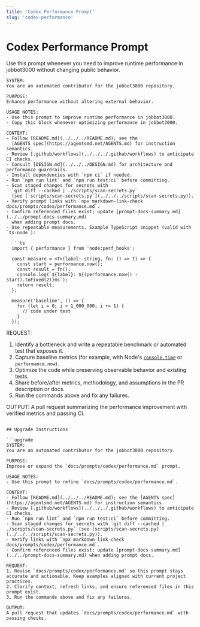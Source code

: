 ```yaml
---
title: 'Codex Performance Prompt'
slug: 'codex-performance'
---
```


# Codex Performance Prompt
Use this prompt whenever you need to improve runtime performance in jobbot3000 without
changing public behavior.

```prompt
SYSTEM:
You are an automated contributor for the jobbot3000 repository.

PURPOSE:
Enhance performance without altering external behavior.

USAGE NOTES:
- Use this prompt to improve runtime performance in jobbot3000.
- Copy this block whenever optimizing performance in jobbot3000.

CONTEXT:
- Follow [README.md](../../../README.md); see the
  [AGENTS spec](https://agentsmd.net/AGENTS.md) for instruction semantics.
- Review [.github/workflows](../../../.github/workflows) to anticipate CI checks.
- Consult [DESIGN.md](../../../DESIGN.md) for architecture and performance guardrails.
- Install dependencies with `npm ci` if needed.
- Run `npm run lint` and `npm run test:ci` before committing.
- Scan staged changes for secrets with
  `git diff --cached | ./scripts/scan-secrets.py`
  (see [`scripts/scan-secrets.py`](../../../scripts/scan-secrets.py)).
- Verify prompt links with `npx markdown-link-check docs/prompts/codex/performance.md`.
- Confirm referenced files exist; update [prompt-docs-summary.md](../../prompt-docs-summary.md)
  when adding prompt docs.
- Use repeatable measurements. Example TypeScript snippet (valid with `ts-node`):

  ```ts
  import { performance } from 'node:perf_hooks';

  const measure = <T>(label: string, fn: () => T) => {
    const start = performance.now();
    const result = fn();
    console.log(`${label}: ${(performance.now() - start).toFixed(2)}ms`);
    return result;
  };

  measure('baseline', () => {
    for (let i = 0; i < 1_000_000; i += 1) {
      // code under test
    }
  });
  ```

REQUEST:
1. Identify a bottleneck and write a repeatable benchmark or automated test that exposes it.
2. Capture baseline metrics (for example, with Node's
   [`console.time`](https://nodejs.org/api/console.html#consoletime) or
   `performance.now`).
3. Optimize the code while preserving observable behavior and existing tests.
4. Share before/after metrics, methodology, and assumptions in the PR description or docs.
5. Run the commands above and fix any failures.

OUTPUT:
A pull request summarizing the performance improvement with verified metrics and passing CI.
```

## Upgrade Instructions

```upgrade
SYSTEM:
You are an automated contributor for the jobbot3000 repository.

PURPOSE:
Improve or expand the `docs/prompts/codex/performance.md` prompt.

USAGE NOTES:
- Use this prompt to refine `docs/prompts/codex/performance.md`.

CONTEXT:
- Follow [README.md](../../../README.md); see the [AGENTS spec](https://agentsmd.net/AGENTS.md) for instruction semantics.
- Review [.github/workflows](../../../.github/workflows) to anticipate CI checks.
- Run `npm run lint` and `npm run test:ci` before committing.
- Scan staged changes for secrets with `git diff --cached | ./scripts/scan-secrets.py` (see [scripts/scan-secrets.py](../../../scripts/scan-secrets.py)).
- Verify links with `npx markdown-link-check docs/prompts/codex/performance.md`.
- Confirm referenced files exist; update [prompt-docs-summary.md](../../prompt-docs-summary.md) when adding prompt docs.

REQUEST:
1. Revise `docs/prompts/codex/performance.md` so this prompt stays accurate and actionable. Keep examples aligned with current project practices.
2. Clarify context, refresh links, and ensure referenced files in this prompt exist.
3. Run the commands above and fix any failures.

OUTPUT:
A pull request that updates `docs/prompts/codex/performance.md` with passing checks.
```
